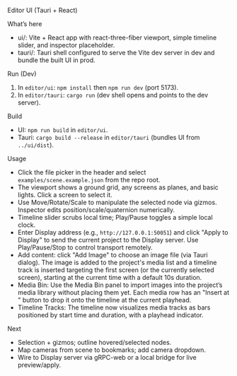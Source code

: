 Editor UI (Tauri + React)

What’s here
- ui/: Vite + React app with react-three-fiber viewport, simple timeline slider, and inspector placeholder.
- tauri/: Tauri shell configured to serve the Vite dev server in dev and bundle the built UI in prod.

Run (Dev)
1) In `editor/ui`: `npm install` then `npm run dev` (port 5173).
2) In `editor/tauri`: `cargo run` (dev shell opens and points to the dev server).

Build
- UI: `npm run build` in `editor/ui`.
- Tauri: `cargo build --release` in `editor/tauri` (bundles UI from `../ui/dist`).

Usage
- Click the file picker in the header and select `examples/scene.example.json` from the repo root.
- The viewport shows a ground grid, any screens as planes, and basic lights. Click a screen to select it.
- Use Move/Rotate/Scale to manipulate the selected node via gizmos. Inspector edits position/scale/quaternion numerically.
- Timeline slider scrubs local time; Play/Pause toggles a simple local clock.
- Enter Display address (e.g., `http://127.0.0.1:50051`) and click "Apply to Display" to send the current project to the Display server. Use Play/Pause/Stop to control transport remotely.
- Add content: click "Add Image" to choose an image file (via Tauri dialog). The image is added to the project's media list and a timeline track is inserted targeting the first screen (or the currently selected screen), starting at the current time with a default 10s duration.
 - Media Bin: Use the Media Bin panel to import images into the project’s media library without placing them yet. Each media row has an "Insert at <time>" button to drop it onto the timeline at the current playhead.
 - Timeline Tracks: The timeline now visualizes media tracks as bars positioned by start time and duration, with a playhead indicator.

Next
- Selection + gizmos; outline hovered/selected nodes.
- Map cameras from scene to bookmarks; add camera dropdown.
- Wire to Display server via gRPC-web or a local bridge for live preview/apply.
